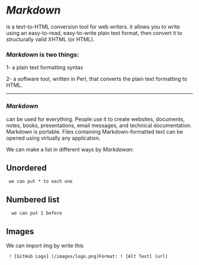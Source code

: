 # **_Markdown_** #
is a text-to-HTML conversion tool for web writers. it allows you to write using an easy-to-read, easy-to-write plain text format, then convert it to structurally valid XHTML (or HTML).


 ### **_Markdown_** is two things:

   1- a plain text formatting syntax

   2- a software tool, written in Perl, that converts the plain text formatting to HTML.

   ---------

   ### _Markdown_ ### 
   can be used for everything. People use it to create websites, documents, notes, books, presentations, email messages, and technical documentation. Markdown is portable. Files containing Markdown-formatted text can be opened using virtually any application.
   

    

 We can make a list in different ways by _Markdawan_:

  ## Unordered ##

     we can put * to each one 
    

  ## Numbered list ##

      we can put 1 before 

## Images ##
We can import img by  write this 

     ! [GitHub Logo] (/images/logo.png)Format: ! [Alt Text] (url)

